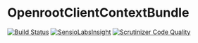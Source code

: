 # OpenrootClientContextBundle

[![Build Status](https://travis-ci.org/openrootweb/client-context-bundle.svg?branch=master)](https://travis-ci.org/openrootweb/client-context-bundle)
[![SensioLabsInsight](https://insight.sensiolabs.com/projects/9c38de3a-190c-4332-b2ab-cd7c27f9d7b5/mini.png)](https://insight.sensiolabs.com/projects/9c38de3a-190c-4332-b2ab-cd7c27f9d7b5)
[![Scrutinizer Code Quality](https://scrutinizer-ci.com/g/openrootweb/client-context-bundle/badges/quality-score.png?b=master)](https://scrutinizer-ci.com/g/openrootweb/client-context-bundle/?branch=master)
